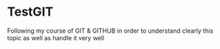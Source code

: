 # TestGIT
Following my course of GIT &amp; GITHUB in order to understand clearly this topic as well as handle it very well
